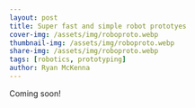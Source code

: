 ```yaml
---
layout: post
title: Super fast and simple robot prototyes
cover-img: /assets/img/roboproto.webp
thumbnail-img: /assets/img/roboproto.webp
share-img: /assets/img/roboproto.webp
tags: [robotics, prototyping]
author: Ryan McKenna
---
```


Coming soon!

